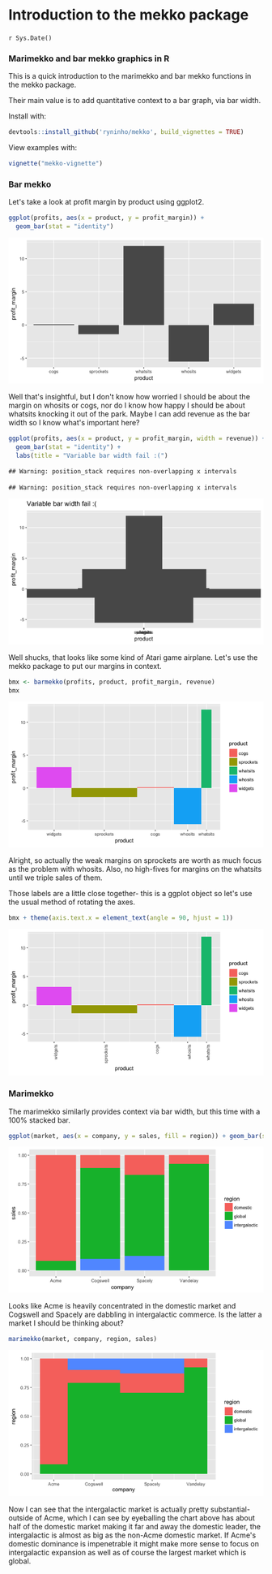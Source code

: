 # Introduction to the mekko package
`r Sys.Date()`  
### Marimekko and bar mekko graphics in R

This is a quick introduction to the marimekko and bar mekko functions in 
the mekko package.

Their main value is to add quantitative context to a bar graph, via bar width.



Install with:

```r
devtools::install_github('ryninho/mekko', build_vignettes = TRUE)
```

View examples with:

```r
vignette("mekko-vignette")
```






### Bar mekko

Let's take a look at profit margin by product using ggplot2.


```r
ggplot(profits, aes(x = product, y = profit_margin)) + 
  geom_bar(stat = "identity")
```

![](mekko-vignette_files/figure-html/current-state-bad-example-bar-mekko-1.png)<!-- -->

Well that's insightful, but I don't know how worried I should be about the
margin on whosits or cogs, nor do I know how happy I should be about whatsits
knocking it out of the park. Maybe I can add revenue as the bar width so I know
what's important here?


```r
ggplot(profits, aes(x = product, y = profit_margin, width = revenue)) + 
  geom_bar(stat = "identity") + 
  labs(title = "Variable bar width fail :(")
```

```
## Warning: position_stack requires non-overlapping x intervals

## Warning: position_stack requires non-overlapping x intervals
```

![](mekko-vignette_files/figure-html/ggplot-bar-width-fail-1.png)<!-- -->

Well shucks, that looks like some kind of Atari game airplane. Let's use the 
mekko package to put our margins in context.


```r
bmx <- barmekko(profits, product, profit_margin, revenue)
bmx
```

![](mekko-vignette_files/figure-html/bar-mekko-example-1.png)<!-- -->

Alright, so actually the weak margins on sprockets are worth as much focus as
the problem with whosits. Also, no high-fives for margins on the whatsits until
we triple sales of them.

Those labels are a little close together- this is a ggplot object so let's use
the usual method of rotating the axes.


```r
bmx + theme(axis.text.x = element_text(angle = 90, hjust = 1))
```

![](mekko-vignette_files/figure-html/bar-mekko-extension-1.png)<!-- -->

### Marimekko

The marimekko similarly provides context via bar width, but this time with a 
100% stacked bar.


```r
ggplot(market, aes(x = company, y = sales, fill = region)) + geom_bar(stat = "identity", position = "fill")
```

![](mekko-vignette_files/figure-html/current-state-bad-example-marimekko-1.png)<!-- -->

Looks like Acme is heavily concentrated in the domestic market and Cogswell and
Spacely are dabbling in intergalactic commerce. Is the latter a market I should
be thinking about?


```r
marimekko(market, company, region, sales)
```

![](mekko-vignette_files/figure-html/marimekko-example-1.png)<!-- -->

Now I can see that the intergalactic market is actually pretty substantial- 
outside of Acme, which I can see by eyeballing the chart above has about half
of the domestic market making it far and away the domestic leader, the 
intergalactic is almost as big as the non-Acme domestic market. If Acme's 
domestic dominance is impenetrable it might make more sense to focus on 
intergalactic expansion as well as of course the largest market which is global.
